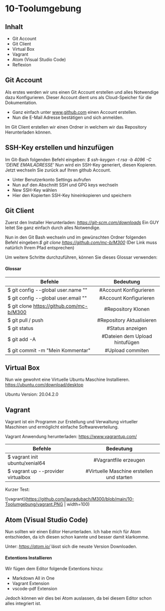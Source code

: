 10-Toolumgebung
==
Inhalt
--
* Git Account
* Git Client
* Virtual Box
* Vagrant
* Atom (Visual Studio Code)
* Reflexion

Git Account
--
Als erstes werden wir uns einen Git Account erstellen und alles Notwendige dazu Konfigurieren. Dieser Account dient uns als Cloud-Speicher für die Dokumentation.
* Ganz einfach unter www.github.com einen Account erstellen.
* Nun die E-Mail Adresse bestätigen und sich anmelden.

Im Git Client erstellen wir einen Ordner in welchem wir das Repository Herunterladen können.

SSH-Key erstellen und hinzufügen
--
Im Git-Bash folgenden Befehl eingeben: _$ ssh-keygen -t rsa -b 4096 -C 'DEINE EMAILADRESSE'_ Nun wird ein SSH-Key generiert, diesen Kopieren. Jetzt wechseln Sie zurück auf Ihren github Account.
* Unter Benutzerkonto Settings aufrufen
* Nun auf den Abschnitt SSH und GPG keys wechseln
* New SSH-Key wählen
* Hier den Kopierten SSH-Key hineinkopieren und speichern

Git Client
--
Zuerst den Installer Herunterladen: _https://git-scm.com/downloads_ Ein GUY leitet Sie ganz einfach durch alles Notwendige.

Nun in den Git Bash wechseln und im gewünschten Ordner folgenden Befehl eingeben:_$ git clone https://github.com/mc-b/M300_ (Der Link muss natürlich Ihrem Pfad entsprechen)

Um weitere Schritte durchzuführen, können Sie dieses Glossar verwenden:

#### Glossar

| Befehle       | Bedeutung     |
| ------------- |:-------------:|
|$ git config --global user.name "<username>"  |#Account Konfigurieren  |
|$ git config --global user.email "<e-mail>"   |#Account Konfigurieren  |   
|$ git clone https://github.com/mc-b/M300      |#Repository Klonen      |
|$ git pull    / push                                |#Repository Aktualisieren|
|$ git status                                  |#Status anzeigen        |
|$ git add -A                                  |#Dateien dem Upload hintufügen|                       
|$ git commit -m "Mein Kommentar"              |#Upload commiten        |

Virtual Box
--
Nun wie gewohnt eine Virtuelle Ubuntu Maschine Installieren.
https://ubuntu.com/download/desktop

Ubuntu Version: 20.04.2.0

Vagrant
--
Vagrant ist ein Programm zur Erstellung und Verwaltung virtueller Maschinen und ermöglicht einfache Softwareverteilung.

Vagrant Anwendung herunterladen: https://www.vagrantup.com/

| Befehle       | Bedeutung     |
| ------------- |:-------------:|
|$ vagrant init ubuntu/xenial64     | #Vagrantfile erzeugen  |
|$ vagrant up --provider virtualbox  |#Virtuelle Maschine erstellen und starten  |   

Kurzer Test:

![vagrant](https://github.com/lauradubach/M300/blob/main/10-Toolumgebung/vagrant.PNG | width=100)


Atom (Visual Studio Code)
--

Nun sollten wir einen Editor Herunterladen. Ich habe mich für Atom entschieden, da ich diesen schon kannte und besser damit klarkomme.

Unter: _https://atom.io/_ lässt sich die neuste Version Downloaden.

#### Extentions Installieren

Wir fügen dem Editor folgende Extentions hinzu:

* Markdown All in One
* Vagrant Extension
* vscode-pdf Extension

Jedoch können wir dies bei Atom auslassen, da bei diesem Editor schon alles integriert ist.
